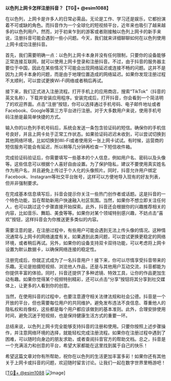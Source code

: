 **以色列上网卡怎样注册抖音？【TG💪+ @esim1088】**

在以色列，上网卡是许多人的日常必需品，无论是工作、学习还是娱乐，它都扮演着不可或缺的角色。而抖音作为一个全球化的短视频平台，近年来也吸引了越来越多的以色列用户。然而，对于初来乍到的游客或者刚接触以色列上网卡的新手来说，注册抖音可能会遇到一些小问题。今天，我们就来详细聊聊如何在以色列使用上网卡成功注册抖音。

首先，我们需要明确一点：以色列上网卡本身并没有任何限制，只要你的设备能够正常连接互联网，就可以使用上网卡登录和注册抖音。不过，由于抖音的服务器主要位于中国，因此在某些情况下可能会出现网络延迟或连接不畅的问题。这并不是因为上网卡本身的问题，而是由于地理位置造成的网络延迟。如果你发现注册过程不太顺利，可以尝试更换Wi-Fi网络或者稍后再试。

接下来，我们正式进入注册流程。打开手机上的应用商店，搜索“TikTok”（抖音的英文名称），下载并安装应用程序。安装完成后，打开抖音，你会看到一个简洁明了的欢迎界面。点击“注册”按钮，你可以选择通过手机号码、电子邮件地址或者Facebook、Google等第三方平台进行注册。对于大多数用户来说，使用手机号码注册是最简单快捷的方式。

输入你的以色列手机号码后，系统会发送一条包含验证码的短信。确保你的手机信号良好，并且上网卡处于正常工作状态。如果验证码迟迟未收到，可以尝试切换到其他网络环境，比如切换到Wi-Fi或者使用另一张上网卡试试。有时候，运营商的短信服务可能会有延迟，所以稍等几分钟再检查一下短信收件箱。

完成验证码验证后，你需要填写一些基本的个人信息，例如用户名、密码以及头像等。这些信息可以根据个人喜好自由设置。为了保护隐私，建议不要使用真实姓名作为用户名，并且避免上传过于个人化的头像照片。同时，抖音允许用户绑定Facebook、Instagram等社交平台账号，这样可以方便地导入现有的好友列表，但并非强制要求。

在完成基本信息填写后，抖音会提示你关注一些热门创作者或话题。这是抖音的一个特色功能，旨在帮助新用户快速融入社区氛围。当然，如果你不想立即关注任何人，也可以跳过这个步骤直接开始探索。此外，抖音还会根据你的兴趣推荐相关的内容，比如音乐、舞蹈、美食等等。如果你对某个领域特别感兴趣，不妨点击“喜欢”按钮，这样抖音会为你推送更多类似的内容。

需要注意的是，在注册过程中，有些用户可能会遇到无法上传头像的情况。这种情况通常与上网卡的网络速度有关。如果遇到此类问题，可以尝试更换更稳定的网络环境，或者稍后再试。另外，如果你的设备支持双卡双待功能，可以考虑将上网卡设置为默认数据卡，以确保网络连接的稳定性。

注册完成后，你就正式成为了一名抖音用户！接下来，你可以尽情享受抖音带来的乐趣。无论是拍摄短视频、浏览他人作品，还是与其他用户互动交流，抖音都能为你提供丰富的体验。同时，抖音还提供了多种滤镜、特效工具，让你的作品更加生动有趣。如果你觉得某个视频特别精彩，还可以点击“分享”按钮将其分享到社交媒体上，让更多的人看到你的创意。

当然，在使用抖音的过程中，也要注意遵守相关法律法规和社会公德。抖音是一个开放的平台，但也需要每位用户的共同维护。避免发布违法不良信息、尊重他人的隐私权和肖像权，这些都是每个用户都应该做到的基本准则。此外，合理安排使用时间，避免沉迷于短视频，也是保持健康生活方式的重要一环。

总结来说，以色列上网卡完全能够支持抖音的注册和使用。只要你按照上述步骤操作，并注意网络环境的选择，就能轻松完成注册流程。如果你在注册过程中遇到了困难，可以随时向身边的朋友求助，或者查阅抖音官方的帮助文档。总之，抖音是一个充满活力和创意的平台，希望大家都能在这里找到属于自己的快乐！

希望这篇文章对你有所帮助，祝你在以色列的生活更加丰富多彩！如果你还有其他关于上网卡或抖音的问题，欢迎随时留言讨论。让我们一起在数字世界里畅游吧！

[[TG💪+ @esim1088](https://t.me/s/esim1088) ![Image](https://i.postimg.cc/4NQfJmqS/Snipaste-2025-05-13-00-14-12.png)]